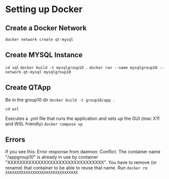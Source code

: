 # Setting up Docker

## Create a Docker Network
`docker network create qt-mysql`

## Create MYSQL Instance
`cd sql`
`docker build -t mysqlgroup10 .`
`docker run --name mysqlgroup10 --network qt-mysql mysqlgroup10`

## Create QTApp
Be in the group10 dir
`docker build -t group10/app .`

`cd wsl`

Executes a .yml file that runs the application and sets up the GUI (mac X11 and WSL friendly) 
`docker compose up`


## Errors
If you see this: 
Error response from daemon: Conflict. The container name "/appgroup10" is already in use by container "XXXXXXXXXXXXXXXXXXXXXXXXXXXXXXXX". You have to remove (or rename) that container to be able to reuse that name.
Run
`docker rm XXXXXXXXXXXXXXXXXXXXXXXXXXXXXXXX`